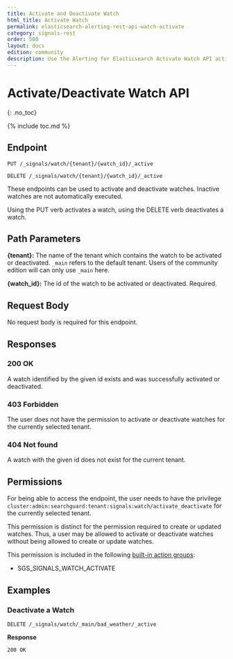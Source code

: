```yaml
---
title: Activate and Deactivate Watch
html_title: Activate Watch
permalink: elasticsearch-alerting-rest-api-watch-activate
category: signals-rest
order: 500
layout: docs
edition: community
description: Use the Alerting for Elasticsearch Activate Watch API activate and deactivate watches.
---
```


<!--- Copyright 2020 floragunn GmbH -->

# Activate/Deactivate Watch API
{: .no_toc}

{% include toc.md %}


## Endpoint

```
PUT /_signals/watch/{tenant}/{watch_id}/_active
```

```
DELETE /_signals/watch/{tenant}/{watch_id}/_active
```

These endpoints can be used to activate and deactivate watches. Inactive watches are not automatically executed.

Using the PUT verb activates a watch, using the DELETE verb deactivates a watch.

## Path Parameters

**{tenant}:** The name of the tenant which contains the watch to be activated or deactivated. `_main` refers to the default tenant. Users of the community edition will can only use `_main` here.

**{watch_id}:** The id of the watch to be activated or deactivated. Required.

## Request Body

No request body is required for this endpoint.

## Responses

### 200 OK

A watch identified by the given id exists and was successfully activated or deactivated.

### 403 Forbidden

The user does not have the permission to activate or deactivate watches for the currently selected tenant. 

### 404 Not found

A watch with the given id does not exist for the current tenant.


## Permissions

For being able to access the endpoint, the user needs to have the privilege `cluster:admin:searchguard:tenant:signals:watch/activate_deactivate` for the currently selected tenant.

This permission is distinct for the permission required to create or updated watches. Thus, a user may be allowed to activate or deactivate watches without being allowed to create or update watches.

This permission is included in the following [built-in action groups](security_permissions.md):

* SGS\_SIGNALS\_WATCH\_ACTIVATE

## Examples

### Deactivate a Watch 

```
DELETE /_signals/watch/_main/bad_weather/_active
```

**Response**

```
200 OK
``` 

